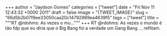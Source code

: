 
+++
author = "Jaydson Gomes"
categories = ["tweet"]
date = "Fri Nov 11 12:43:32 +0000 2011"
draft = false
image = "{TWEET_IMAGE}"
slug = "66d5b2b07f9ee33050caa20c14792989ea4639f5"
tags = ["tweet"]
title = """RT @rdohms: As vezes o mu..."""
+++
RT @rdohms: As vezes o mundo é tão fdp que eu diria que o Big Bang foi a verdade um Gang Bang ... reflitam.
